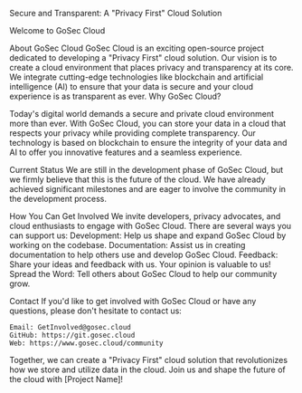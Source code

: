 Secure and Transparent: A "Privacy First" Cloud Solution

Welcome to GoSec Cloud


About GoSec Cloud
GoSec Cloud is an exciting open-source project dedicated to developing a "Privacy First" cloud solution. Our vision is to create a cloud environment that places privacy and transparency at its core. We integrate cutting-edge technologies like blockchain and artificial intelligence (AI) to ensure that your data is secure and your cloud experience is as transparent as ever.
Why GoSec Cloud?

Today's digital world demands a secure and private cloud environment more than ever. With GoSec Cloud, you can store your data in a cloud that respects your privacy while providing complete transparency. Our technology is based on blockchain to ensure the integrity of your data and AI to offer you innovative features and a seamless experience.

Current Status
We are still in the development phase of GoSec Cloud, but we firmly believe that this is the future of the cloud. We have already achieved significant milestones and are eager to involve the community in the development process.

How You Can Get Involved
We invite developers, privacy advocates, and cloud enthusiasts to engage with GoSec Cloud. There are several ways you can support us:
    Development: Help us shape and expand GoSec Cloud by working on the codebase.
    Documentation: Assist us in creating documentation to help others use and develop GoSec Cloud.
    Feedback: Share your ideas and feedback with us. Your opinion is valuable to us!
    Spread the Word: Tell others about GoSec Cloud to help our community grow.

Contact
If you'd like to get involved with GoSec Cloud or have any questions, please don't hesitate to contact us:

    Email: GetInvolved@gosec.cloud
    GitHub: https://git.gosec.cloud
    Web: https://www.gosec.cloud/community

Together, we can create a "Privacy First" cloud solution that revolutionizes how we store and utilize data in the cloud. Join us and shape the future of the cloud with [Project Name]!
